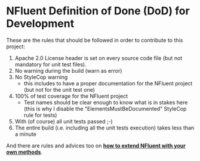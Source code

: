 NFluent Definition of Done (DoD) for Development
==================================

These are the rules that should be followed in order to contribute to this project:

1. Apache 2.0 License header is set on every source code file (but not mandatory for unit test files).
1. No warning during the build (warn as error)
1. No StyleCop warning
	+ this includes to have a proper documentation for the NFluent project (but not for the unit test one)
1. 100% of test coverage for the NFluent project
	+ Test names should be clear enough to know what is in stakes here (this is why I disable the "ElementsMustBeDocumented" StyleCop rule for tests)
1. With (of course) all unit tests passed ;-)
1. The entire build (i.e. including all the unit tests execution) takes less than a minute


And there are rules and advices too on __[how to extend NFluent with your own methods](./HowToAddANewAssertion.md)__.